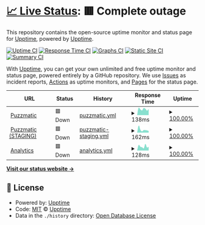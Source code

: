 # [📈 Live Status](https://upptime.github.io/upptime): <!--live status--> **🟥 Complete outage**

This repository contains the open-source uptime monitor and status page for [Upptime](https://upptime.js.org), powered by [Upptime](https://github.com/upptime/upptime).

[![Uptime CI](https://github.com/ilyasubkhankulov/puzzmatic-uptime/workflows/Uptime%20CI/badge.svg)](https://github.com/ilyasubkhankulov/puzzmatic-uptime/actions?query=workflow%3A%22Uptime+CI%22)
[![Response Time CI](https://github.com/ilyasubkhankulov/puzzmatic-uptime/workflows/Response%20Time%20CI/badge.svg)](https://github.com/ilyasubkhankulov/puzzmatic-uptime/actions?query=workflow%3A%22Response+Time+CI%22)
[![Graphs CI](https://github.com/ilyasubkhankulov/puzzmatic-uptime/workflows/Graphs%20CI/badge.svg)](https://github.com/ilyasubkhankulov/puzzmatic-uptime/actions?query=workflow%3A%22Graphs+CI%22)
[![Static Site CI](https://github.com/ilyasubkhankulov/puzzmatic-uptime/workflows/Static%20Site%20CI/badge.svg)](https://github.com/ilyasubkhankulov/puzzmatic-uptime/actions?query=workflow%3A%22Static+Site+CI%22)
[![Summary CI](https://github.com/ilyasubkhankulov/puzzmatic-uptime/workflows/Summary%20CI/badge.svg)](https://github.com/ilyasubkhankulov/puzzmatic-uptime/actions?query=workflow%3A%22Summary+CI%22)

With [Upptime](https://upptime.js.org), you can get your own unlimited and free uptime monitor and status page, powered entirely by a GitHub repository. We use [Issues](https://github.com/upptime/upptime/issues) as incident reports, [Actions](https://github.com/ilyasubkhankulov/puzzmatic-uptime/actions) as uptime monitors, and [Pages](https://upptime.github.io/upptime) for the status page.

<!--start: status pages-->
<!-- This summary is generated by Upptime (https://github.com/upptime/upptime) -->
<!-- Do not edit this manually, your changes will be overwritten -->
<!-- prettier-ignore -->
| URL | Status | History | Response Time | Uptime |
| --- | ------ | ------- | ------------- | ------ |
| <img alt="" src="https://icons.duckduckgo.com/ip3/www.puzzmatic.com.ico" height="13"> [Puzzmatic](https://www.puzzmatic.com) | 🟥 Down | [puzzmatic.yml](https://github.com/ilyasubkhankulov/puzzmatic-uptime/commits/HEAD/history/puzzmatic.yml) | <details><summary><img alt="Response time graph" src="./graphs/puzzmatic/response-time-week.png" height="20"> 138ms</summary><br><a href="https://ilyasubkhankulov.github.io/puzzmatic-uptime/history/puzzmatic"><img alt="Response time 200" src="https://img.shields.io/endpoint?url=https%3A%2F%2Fraw.githubusercontent.com%2Filyasubkhankulov%2Fpuzzmatic-uptime%2FHEAD%2Fapi%2Fpuzzmatic%2Fresponse-time.json"></a><br><a href="https://ilyasubkhankulov.github.io/puzzmatic-uptime/history/puzzmatic"><img alt="24-hour response time 141" src="https://img.shields.io/endpoint?url=https%3A%2F%2Fraw.githubusercontent.com%2Filyasubkhankulov%2Fpuzzmatic-uptime%2FHEAD%2Fapi%2Fpuzzmatic%2Fresponse-time-day.json"></a><br><a href="https://ilyasubkhankulov.github.io/puzzmatic-uptime/history/puzzmatic"><img alt="7-day response time 138" src="https://img.shields.io/endpoint?url=https%3A%2F%2Fraw.githubusercontent.com%2Filyasubkhankulov%2Fpuzzmatic-uptime%2FHEAD%2Fapi%2Fpuzzmatic%2Fresponse-time-week.json"></a><br><a href="https://ilyasubkhankulov.github.io/puzzmatic-uptime/history/puzzmatic"><img alt="30-day response time 107" src="https://img.shields.io/endpoint?url=https%3A%2F%2Fraw.githubusercontent.com%2Filyasubkhankulov%2Fpuzzmatic-uptime%2FHEAD%2Fapi%2Fpuzzmatic%2Fresponse-time-month.json"></a><br><a href="https://ilyasubkhankulov.github.io/puzzmatic-uptime/history/puzzmatic"><img alt="1-year response time 192" src="https://img.shields.io/endpoint?url=https%3A%2F%2Fraw.githubusercontent.com%2Filyasubkhankulov%2Fpuzzmatic-uptime%2FHEAD%2Fapi%2Fpuzzmatic%2Fresponse-time-year.json"></a></details> | <details><summary><a href="https://ilyasubkhankulov.github.io/puzzmatic-uptime/history/puzzmatic">100.00%</a></summary><a href="https://ilyasubkhankulov.github.io/puzzmatic-uptime/history/puzzmatic"><img alt="All-time uptime 99.72%" src="https://img.shields.io/endpoint?url=https%3A%2F%2Fraw.githubusercontent.com%2Filyasubkhankulov%2Fpuzzmatic-uptime%2FHEAD%2Fapi%2Fpuzzmatic%2Fuptime.json"></a><br><a href="https://ilyasubkhankulov.github.io/puzzmatic-uptime/history/puzzmatic"><img alt="24-hour uptime 100.00%" src="https://img.shields.io/endpoint?url=https%3A%2F%2Fraw.githubusercontent.com%2Filyasubkhankulov%2Fpuzzmatic-uptime%2FHEAD%2Fapi%2Fpuzzmatic%2Fuptime-day.json"></a><br><a href="https://ilyasubkhankulov.github.io/puzzmatic-uptime/history/puzzmatic"><img alt="7-day uptime 100.00%" src="https://img.shields.io/endpoint?url=https%3A%2F%2Fraw.githubusercontent.com%2Filyasubkhankulov%2Fpuzzmatic-uptime%2FHEAD%2Fapi%2Fpuzzmatic%2Fuptime-week.json"></a><br><a href="https://ilyasubkhankulov.github.io/puzzmatic-uptime/history/puzzmatic"><img alt="30-day uptime 100.00%" src="https://img.shields.io/endpoint?url=https%3A%2F%2Fraw.githubusercontent.com%2Filyasubkhankulov%2Fpuzzmatic-uptime%2FHEAD%2Fapi%2Fpuzzmatic%2Fuptime-month.json"></a><br><a href="https://ilyasubkhankulov.github.io/puzzmatic-uptime/history/puzzmatic"><img alt="1-year uptime 99.71%" src="https://img.shields.io/endpoint?url=https%3A%2F%2Fraw.githubusercontent.com%2Filyasubkhankulov%2Fpuzzmatic-uptime%2FHEAD%2Fapi%2Fpuzzmatic%2Fuptime-year.json"></a></details>
| <img alt="" src="https://icons.duckduckgo.com/ip3/staging.puzzmatic.com.ico" height="13"> [Puzzmatic (STAGING)](https://staging.puzzmatic.com) | 🟥 Down | [puzzmatic-staging.yml](https://github.com/ilyasubkhankulov/puzzmatic-uptime/commits/HEAD/history/puzzmatic-staging.yml) | <details><summary><img alt="Response time graph" src="./graphs/puzzmatic-staging/response-time-week.png" height="20"> 162ms</summary><br><a href="https://ilyasubkhankulov.github.io/puzzmatic-uptime/history/puzzmatic-staging"><img alt="Response time 194" src="https://img.shields.io/endpoint?url=https%3A%2F%2Fraw.githubusercontent.com%2Filyasubkhankulov%2Fpuzzmatic-uptime%2FHEAD%2Fapi%2Fpuzzmatic-staging%2Fresponse-time.json"></a><br><a href="https://ilyasubkhankulov.github.io/puzzmatic-uptime/history/puzzmatic-staging"><img alt="24-hour response time 91" src="https://img.shields.io/endpoint?url=https%3A%2F%2Fraw.githubusercontent.com%2Filyasubkhankulov%2Fpuzzmatic-uptime%2FHEAD%2Fapi%2Fpuzzmatic-staging%2Fresponse-time-day.json"></a><br><a href="https://ilyasubkhankulov.github.io/puzzmatic-uptime/history/puzzmatic-staging"><img alt="7-day response time 162" src="https://img.shields.io/endpoint?url=https%3A%2F%2Fraw.githubusercontent.com%2Filyasubkhankulov%2Fpuzzmatic-uptime%2FHEAD%2Fapi%2Fpuzzmatic-staging%2Fresponse-time-week.json"></a><br><a href="https://ilyasubkhankulov.github.io/puzzmatic-uptime/history/puzzmatic-staging"><img alt="30-day response time 122" src="https://img.shields.io/endpoint?url=https%3A%2F%2Fraw.githubusercontent.com%2Filyasubkhankulov%2Fpuzzmatic-uptime%2FHEAD%2Fapi%2Fpuzzmatic-staging%2Fresponse-time-month.json"></a><br><a href="https://ilyasubkhankulov.github.io/puzzmatic-uptime/history/puzzmatic-staging"><img alt="1-year response time 187" src="https://img.shields.io/endpoint?url=https%3A%2F%2Fraw.githubusercontent.com%2Filyasubkhankulov%2Fpuzzmatic-uptime%2FHEAD%2Fapi%2Fpuzzmatic-staging%2Fresponse-time-year.json"></a></details> | <details><summary><a href="https://ilyasubkhankulov.github.io/puzzmatic-uptime/history/puzzmatic-staging">100.00%</a></summary><a href="https://ilyasubkhankulov.github.io/puzzmatic-uptime/history/puzzmatic-staging"><img alt="All-time uptime 99.72%" src="https://img.shields.io/endpoint?url=https%3A%2F%2Fraw.githubusercontent.com%2Filyasubkhankulov%2Fpuzzmatic-uptime%2FHEAD%2Fapi%2Fpuzzmatic-staging%2Fuptime.json"></a><br><a href="https://ilyasubkhankulov.github.io/puzzmatic-uptime/history/puzzmatic-staging"><img alt="24-hour uptime 100.00%" src="https://img.shields.io/endpoint?url=https%3A%2F%2Fraw.githubusercontent.com%2Filyasubkhankulov%2Fpuzzmatic-uptime%2FHEAD%2Fapi%2Fpuzzmatic-staging%2Fuptime-day.json"></a><br><a href="https://ilyasubkhankulov.github.io/puzzmatic-uptime/history/puzzmatic-staging"><img alt="7-day uptime 100.00%" src="https://img.shields.io/endpoint?url=https%3A%2F%2Fraw.githubusercontent.com%2Filyasubkhankulov%2Fpuzzmatic-uptime%2FHEAD%2Fapi%2Fpuzzmatic-staging%2Fuptime-week.json"></a><br><a href="https://ilyasubkhankulov.github.io/puzzmatic-uptime/history/puzzmatic-staging"><img alt="30-day uptime 100.00%" src="https://img.shields.io/endpoint?url=https%3A%2F%2Fraw.githubusercontent.com%2Filyasubkhankulov%2Fpuzzmatic-uptime%2FHEAD%2Fapi%2Fpuzzmatic-staging%2Fuptime-month.json"></a><br><a href="https://ilyasubkhankulov.github.io/puzzmatic-uptime/history/puzzmatic-staging"><img alt="1-year uptime 99.72%" src="https://img.shields.io/endpoint?url=https%3A%2F%2Fraw.githubusercontent.com%2Filyasubkhankulov%2Fpuzzmatic-uptime%2FHEAD%2Fapi%2Fpuzzmatic-staging%2Fuptime-year.json"></a></details>
| <img alt="" src="https://icons.duckduckgo.com/ip3/ph.puzzmatic.com.ico" height="13"> [Analytics](https://ph.puzzmatic.com) | 🟥 Down | [analytics.yml](https://github.com/ilyasubkhankulov/puzzmatic-uptime/commits/HEAD/history/analytics.yml) | <details><summary><img alt="Response time graph" src="./graphs/analytics/response-time-week.png" height="20"> 128ms</summary><br><a href="https://ilyasubkhankulov.github.io/puzzmatic-uptime/history/analytics"><img alt="Response time 627" src="https://img.shields.io/endpoint?url=https%3A%2F%2Fraw.githubusercontent.com%2Filyasubkhankulov%2Fpuzzmatic-uptime%2FHEAD%2Fapi%2Fanalytics%2Fresponse-time.json"></a><br><a href="https://ilyasubkhankulov.github.io/puzzmatic-uptime/history/analytics"><img alt="24-hour response time 118" src="https://img.shields.io/endpoint?url=https%3A%2F%2Fraw.githubusercontent.com%2Filyasubkhankulov%2Fpuzzmatic-uptime%2FHEAD%2Fapi%2Fanalytics%2Fresponse-time-day.json"></a><br><a href="https://ilyasubkhankulov.github.io/puzzmatic-uptime/history/analytics"><img alt="7-day response time 128" src="https://img.shields.io/endpoint?url=https%3A%2F%2Fraw.githubusercontent.com%2Filyasubkhankulov%2Fpuzzmatic-uptime%2FHEAD%2Fapi%2Fanalytics%2Fresponse-time-week.json"></a><br><a href="https://ilyasubkhankulov.github.io/puzzmatic-uptime/history/analytics"><img alt="30-day response time 111" src="https://img.shields.io/endpoint?url=https%3A%2F%2Fraw.githubusercontent.com%2Filyasubkhankulov%2Fpuzzmatic-uptime%2FHEAD%2Fapi%2Fanalytics%2Fresponse-time-month.json"></a><br><a href="https://ilyasubkhankulov.github.io/puzzmatic-uptime/history/analytics"><img alt="1-year response time 628" src="https://img.shields.io/endpoint?url=https%3A%2F%2Fraw.githubusercontent.com%2Filyasubkhankulov%2Fpuzzmatic-uptime%2FHEAD%2Fapi%2Fanalytics%2Fresponse-time-year.json"></a></details> | <details><summary><a href="https://ilyasubkhankulov.github.io/puzzmatic-uptime/history/analytics">100.00%</a></summary><a href="https://ilyasubkhankulov.github.io/puzzmatic-uptime/history/analytics"><img alt="All-time uptime 98.39%" src="https://img.shields.io/endpoint?url=https%3A%2F%2Fraw.githubusercontent.com%2Filyasubkhankulov%2Fpuzzmatic-uptime%2FHEAD%2Fapi%2Fanalytics%2Fuptime.json"></a><br><a href="https://ilyasubkhankulov.github.io/puzzmatic-uptime/history/analytics"><img alt="24-hour uptime 100.00%" src="https://img.shields.io/endpoint?url=https%3A%2F%2Fraw.githubusercontent.com%2Filyasubkhankulov%2Fpuzzmatic-uptime%2FHEAD%2Fapi%2Fanalytics%2Fuptime-day.json"></a><br><a href="https://ilyasubkhankulov.github.io/puzzmatic-uptime/history/analytics"><img alt="7-day uptime 100.00%" src="https://img.shields.io/endpoint?url=https%3A%2F%2Fraw.githubusercontent.com%2Filyasubkhankulov%2Fpuzzmatic-uptime%2FHEAD%2Fapi%2Fanalytics%2Fuptime-week.json"></a><br><a href="https://ilyasubkhankulov.github.io/puzzmatic-uptime/history/analytics"><img alt="30-day uptime 100.00%" src="https://img.shields.io/endpoint?url=https%3A%2F%2Fraw.githubusercontent.com%2Filyasubkhankulov%2Fpuzzmatic-uptime%2FHEAD%2Fapi%2Fanalytics%2Fuptime-month.json"></a><br><a href="https://ilyasubkhankulov.github.io/puzzmatic-uptime/history/analytics"><img alt="1-year uptime 99.52%" src="https://img.shields.io/endpoint?url=https%3A%2F%2Fraw.githubusercontent.com%2Filyasubkhankulov%2Fpuzzmatic-uptime%2FHEAD%2Fapi%2Fanalytics%2Fuptime-year.json"></a></details>

<!--end: status pages-->

[**Visit our status website →**](https://upptime.github.io/upptime)

## 📄 License

- Powered by: [Upptime](https://github.com/upptime/upptime)
- Code: [MIT](./LICENSE) © [Upptime](https://upptime.js.org)
- Data in the `./history` directory: [Open Database License](https://opendatacommons.org/licenses/odbl/1-0/)
